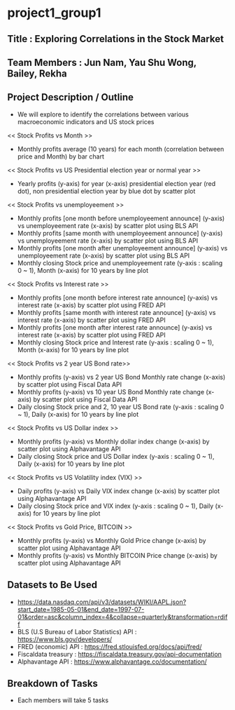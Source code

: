# project1_group1

## Title : Exploring Correlations in the Stock Market

## Team Members : Jun Nam, Yau Shu Wong, Bailey, Rekha

## Project Description / Outline  

- We will explore to identify the correlations between various macroeconomic indicators and US stock prices

<< Stock Profits vs Month >>
- Monthly profits average (10 years) for each month (correlation between price and Month) by bar chart

<< Stock Profits vs US Presidential election year or normal year >>
- Yearly profits (y-axis) for year (x-axis) presidential election year (red dot), non presidential election year by blue dot by scatter plot

<< Stock Profits vs unemployeement >>
- Monthly profits [one month before unemployeement announce] (y-axis) vs unemployeement rate (x-axis) by scatter plot using BLS API
- Monthly profits [same month with unemployeement announce] (y-axis) vs unemployeement rate (x-axis) by scatter plot using BLS API
- Monthly profits [one month after unemployeement announce] (y-axis) vs unemployeement rate (x-axis) by scatter plot using BLS API
- Monthly closing Stock price and unemployeement rate (y-axis : scaling 0 ~ 1), Month (x-axis) for 10 years by line plot

<< Stock Profits vs Interest rate >>
- Monthly profits [one month before interest rate announce] (y-axis) vs interest rate (x-axis) by scatter plot using FRED API
- Monthly profits [same month with interest rate announce] (y-axis) vs interest rate (x-axis) by scatter plot using FRED API
- Monthly profits [one month after interest rate announce] (y-axis) vs interest rate (x-axis) by scatter plot using FRED API
- Monthly closing Stock price and Interest rate (y-axis : scaling 0 ~ 1), Month (x-axis) for 10 years by line plot

<< Stock Profits vs 2 year US Bond rate>>
- Monthly profits (y-axis) vs 2 year US Bond Monthly rate change (x-axis) by scatter plot using Fiscal Data API
- Monthly profits (y-axis) vs 10 year US Bond Monthly rate change (x-axis) by scatter plot using Fiscal Data API
- Daily closing Stock price and 2, 10 year US Bond rate (y-axis : scaling 0 ~ 1), Daily (x-axis) for 10 years by line plot

<< Stock Profits vs US Dollar index >>
- Monthly profits (y-axis) vs Monthly dollar index change (x-axis) by scatter plot using Alphavantage API
- Daily closing Stock price and US Dollar index (y-axis : scaling 0 ~ 1), Daily (x-axis) for 10 years by line plot

<< Stock Profits vs US Volatility index (VIX) >>
- Daily profits (y-axis) vs Daily VIX index change (x-axis) by scatter plot using Alphavantage API
- Daily closing Stock price and VIX index (y-axis : scaling 0 ~ 1), Daily (x-axis) for 10 years by line plot

<< Stock Profits vs Gold Price, BITCOIN >>
- Monthly profits (y-axis) vs Monthly Gold Price change (x-axis) by scatter plot using Alphavantage API
- Monthly profits (y-axis) vs Monthly BITCOIN Price change (x-axis) by scatter plot using Alphavantage API

## Datasets to Be Used
- https://data.nasdaq.com/api/v3/datasets/WIKI/AAPL.json?start_date=1985-05-01&end_date=1997-07-01&order=asc&column_index=4&collapse=quarterly&transformation=rdiff
- BLS (U.S Bureau of Labor Statistics) API : https://www.bls.gov/developers/
- FRED (economic) API : https://fred.stlouisfed.org/docs/api/fred/
- Fiscaldata treasury : https://fiscaldata.treasury.gov/api-documentation
- Alphavantage API : https://www.alphavantage.co/documentation/

## Breakdown of Tasks
- Each members will take 5 tasks 
